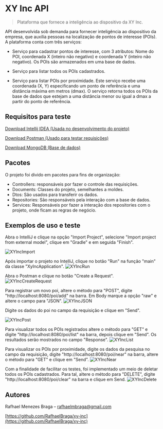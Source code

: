 # XY Inc API
> Plataforma que fornece a inteligência ao dispositivo da XY Inc.

API desenvolvida sob demanda para fornecer inteligência ao dispositivo da empresa, que auxilia pessoas na localização de pontos de interesse (POIs). A plataforma conta com três serviços:
-   Serviço para cadastrar pontos de interesse, com 3 atributos: Nome do POI, coordenada X (inteiro não negativo) e coordenada Y (inteiro não negativo). Os POIs são armazenados em uma base de dados.    

-   Serviço para listar todos os POIs cadastrados.    

-   Serviço para listar POIs por proximidade. Este serviço recebe uma coordenada (X, Y) especificando um ponto de referência e uma distância máxima em metros (dmax). O serviço retorna todos os POIs da base de dados que estejam a uma distância menor ou igual a dmax a partir do ponto de referência.


## Requisitos para teste

[Download Intellij IDEA (Usada no desenvolvimento do projeto)](https://www.jetbrains.com/idea/download/)

[Download Postman (Usado para testar requisições)](https://www.getpostman.com/downloads/)

[Download MongoDB (Base de dados)](https://www.mongodb.com/download-center/community)

## Pacotes 
O projeto foi divido em pacotes para fins de organização:

-	Controllers: responsáveis por fazer o controle das requisições.
-	Documents: Classes do projeto, semelhantes a moldes.
-	Dtos: São usados para transferir os dados.
-	Repositories: São responsáveis pela interação com a base de dados.
-	Services: Responsáveis por fazer a interação dos repositories com o projeto, onde ficam as regras de negócio.

## Exemplos de uso e teste
Abra o IntelliJ e clique na opção "Import Project", selecione "Import project from external model", clique em "Gradle" e em seguida "Finish".

![XYIncImport](https://user-images.githubusercontent.com/49730865/71595048-ef2af200-2b18-11ea-8a10-27920ac52f68.png)

Após importar o projeto no IntelliJ, clique no botão "Run" na função "main" da classe "XyIncApplication".
![XYIncRun](https://user-images.githubusercontent.com/49730865/71594662-94dd6180-2b17-11ea-9d57-5982f0f52eff.png)


Abra o Postman e clique no botão "Create a Request".
![XYIncCreateRequest](https://user-images.githubusercontent.com/49730865/71589790-ddd7ea80-2b04-11ea-971a-12ebb4d65946.png)


Para registrar um novo poi, altere o método para "POST", digite "http://localhost:8080/poi/add" na barra. Em Body marque a opção "raw" e altere o campo para "JSON".
![XYIncJSON](https://user-images.githubusercontent.com/49730865/71590007-bcc3c980-2b05-11ea-9969-30972a9ab045.png)



Digite os dados do poi no campo da requisição e clique em "Send".

![XYIncPost](https://user-images.githubusercontent.com/49730865/71590024-ccdba900-2b05-11ea-86c3-b58a2ee4fb83.png)

Para  visualizar todos os POIs registrados altere o método para "GET" e digite "http://localhost:8080/poi/list" na barra, depois clique em "Send". Os resultados serão mostrados no campo "Response".
![XYIncList](https://user-images.githubusercontent.com/49730865/71590038-debd4c00-2b05-11ea-9890-173726792022.png)


Para visualizar os POIs por proximidade, digite os dados da pesquisa no campo da requisição, digite "http://localhost:8080/poi/near" na barra, altere o método para "GET" e clique em "Send".
![XYIncNear](https://user-images.githubusercontent.com/49730865/71590049-ea107780-2b05-11ea-940b-4517071d6ff0.png)


Com a finalidade de facilitar os testes, foi implementado um meio de deletar todos os POIs cadastrados. Para tal, altere o método para "DELETE", digite "http://localhost:8080/poi/clear" na barra e clique em Send.
![XYIncDelete](https://user-images.githubusercontent.com/49730865/71590073-fb598400-2b05-11ea-8f0a-0745abf60bab.png)



## Autores

Rafhael Menezes Braga – rafhaelmbraga@gmail.com

[https://github.com/RafhaelBraga/xy-inc](https://github.com/RafhaelBraga/xy-inc)

